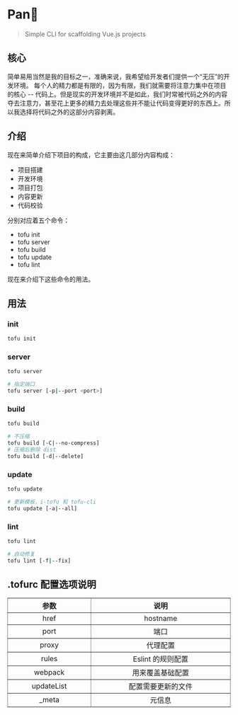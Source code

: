# Pan🍳

> Simple CLI for scaffolding Vue.js projects

## 核心

简单易用当然是我的目标之一，准确来说，我希望给开发者们提供一个“无压”的开发环境。
每个人的精力都是有限的，因为有限，我们就需要将注意力集中在项目的核心 -- 代码上。但是现实的开发环境并不是如此，我们时常被代码之外的内容夺去注意力，甚至花上更多的精力去处理这些并不能让代码变得更好的东西上。所以我选择将代码之外的这部分内容剥离。

## 介绍

现在来简单介绍下项目的构成，它主要由这几部分内容构成：

- 项目搭建
- 开发环境
- 项目打包
- 内容更新
- 代码校验

分别对应着五个命令：

- tofu init
- tofu server
- tofu build
- tofu update
- tofu lint

现在来介绍下这些命令的用法。

## 用法

### init

~~~bash
tofu init
~~~

### server

~~~bash
tofu server

# 指定端口
tofu server [-p|--port <port>]
~~~

### build

~~~bash
tofu build

# 不压缩
tofu build [-C|--no-compress]
# 压缩后删除 dist
tofu build [-d|--delete]
~~~

### update

~~~bash
tofu update

# 更新模板，i-tofu 和 tofu-cli
tofu update [-a|--all]
~~~

### lint

~~~bash
tofu lint

# 自动修复
tofu lint [-f|--fix]
~~~

## .tofurc 配置选项说明

<table width="100%" cellspacing="0" cellpadding="0" border="1" style="border-collapse: collapse;display: table;text-align: center;">
	<thead>
		<tr>
			<th>参数</th>
			<th>说明</th>
		</tr>
	</thead>
	<tbody>
		<tr>
			<td>href</td>
			<td>hostname</td>
		</tr>
        <tr>
			<td>port</td>
			<td>端口</td>
		</tr>
        <tr>
			<td>proxy</td>
			<td>代理配置</td>
		</tr>
        <tr>
			<td>rules</td>
			<td>Eslint 的规则配置</td>
		</tr>
        <tr>
			<td>webpack</td>
			<td>用来覆盖基础配置</td>
		</tr>
        <tr>
			<td>updateList</td>
			<td>配置需要更新的文件</td>
		</tr>
        <tr>
			<td>_meta</td>
			<td>元信息</td>
		</tr>
	</tbody>
</table>
